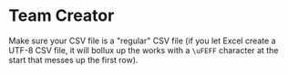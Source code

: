 # Team Creator

Make sure your CSV file is a "regular" CSV file (if you let Excel create a UTF-8 CSV file, it will bollux up the works with a `\uFEFF` character at the start that messes up the first row).